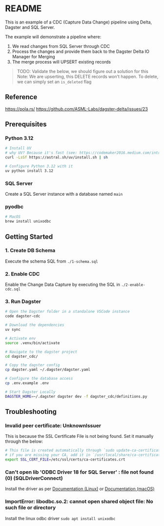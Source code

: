 # README

This is an example of a CDC (Capture Data Change) pipeline using Delta, Dagster and SQL Server.

The example will demonstrate a pipeline where:
1. We read changes from SQL Server through CDC
2. Process the changes and provide them back to the Dagster Delta IO Manager for Merging
3. The merge process will UPSERT existing records

> TODO: Validate the below, we should figure out a solution for this
> Note: We are upserting, this DELETE records won't happen. To delete, we can simply set an `is_deleted` flag


## Reference

https://pola.rs/
https://github.com/ASML-Labs/dagster-delta/issues/23

## Prerequisites

### Python 3.12

```bash
# Install UV
# why UV? Because it's fast (see: https://codemaker2016.medium.com/introducing-uv-next-gen-python-package-manager-b78ad39c95d7)
curl -LsSf https://astral.sh/uv/install.sh | sh

# Configure Python 3.12 with it
uv python install 3.12
```

### SQL Server

Create a SQL Server instance with a database named `main`

### pyodbc

```bash
# MacOS
brew install unixodbc
```

## Getting Started

### 1. Create DB Schema

Execute the schema SQL from `./1-schema.sql`

### 2. Enable CDC

Enable the Change Data Capture by executing the SQL in `./2-enable-cdc.sql`

### 3. Run Dagster

```bash
# Open the Dagster folder in a standalone VSCode instance
code dagster-cdc

# Download the dependencies
uv sync

# Activate env
source .venv/bin/activate

# Navigate to the dagster project
cd dagster_cdc/

# Copy the dagster config
cp dagster.yaml ~/.dagster/dagster.yaml

# Configure the database access
cp .env.example .env

# Start Dagster Locally
DAGSTER_HOME=~/.dagster dagster dev -f dagster_cdc/definitions.py
```

## Troubleshooting

### Invalid peer certificate: UnknownIssuer

This is because the SSL Certificate File is not being found. Set it manually through the below:

```bash
# This file is created automatically through `sudo update-ca-certificates`
# if you are missing your CA, add it in `/usr/local/share/ca-certificates/`
export SSL_CERT_FILE=/etc/ssl/certs/ca-certificates.crt
```

### Can't open lib 'ODBC Driver 18 for SQL Server' : file not found (0) (SQLDriverConnect)

Install the driver as per [Documentation (Linux)](https://learn.microsoft.com/en-us/sql/connect/odbc/linux-mac/installing-the-microsoft-odbc-driver-for-sql-server?view=sql-server-ver15&tabs=alpine18-install%2Calpine17-install%2Cdebian8-install%2Credhat7-13-install%2Crhel7-offline#18) or [Documentation (macOS)](https://learn.microsoft.com/en-us/sql/connect/odbc/linux-mac/install-microsoft-odbc-driver-sql-server-macos?view=sql-server-ver15)

### ImportError: libodbc.so.2: cannot open shared object file: No such file or directory

Install the linux odbc driver `sudo apt install unixodbc`